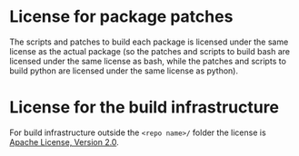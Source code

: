 # License for package patches

The scripts and patches to build each package is licensed under the same
license as the actual package (so the patches and scripts to build bash are
licensed under the same license as bash, while the patches and scripts to build
python are licensed under the same license as python).

# License for the build infrastructure

For build infrastructure outside the `<repo name>/` folder the license is
[Apache License, Version 2.0](https://www.apache.org/licenses/LICENSE-2.0).
